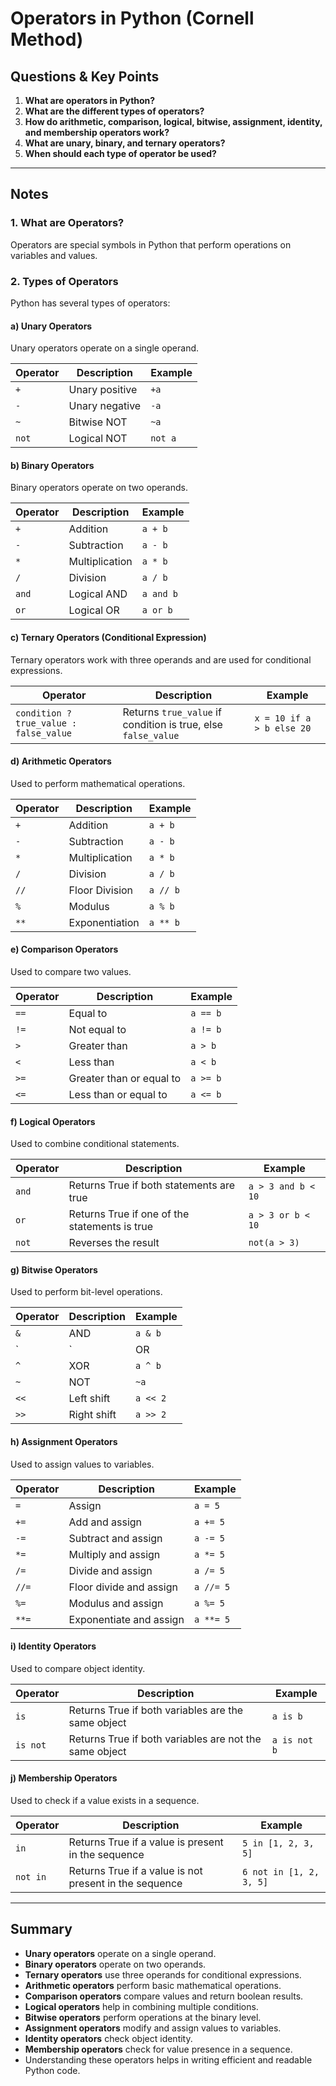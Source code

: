 # Operators in Python (Cornell Method)

## Questions & Key Points
1. **What are operators in Python?**
2. **What are the different types of operators?**
3. **How do arithmetic, comparison, logical, bitwise, assignment, identity, and membership operators work?**
4. **What are unary, binary, and ternary operators?**
5. **When should each type of operator be used?**

---

## Notes

### 1. What are Operators?
Operators are special symbols in Python that perform operations on variables and values.

### 2. Types of Operators
Python has several types of operators:

#### a) Unary Operators
Unary operators operate on a single operand.

| Operator | Description | Example |
|----------|-------------|----------|
| `+` | Unary positive | `+a` |
| `-` | Unary negative | `-a` |
| `~` | Bitwise NOT | `~a` |
| `not` | Logical NOT | `not a` |

#### b) Binary Operators
Binary operators operate on two operands.

| Operator | Description | Example |
|----------|-------------|----------|
| `+` | Addition | `a + b` |
| `-` | Subtraction | `a - b` |
| `*` | Multiplication | `a * b` |
| `/` | Division | `a / b` |
| `and` | Logical AND | `a and b` |
| `or` | Logical OR | `a or b` |

#### c) Ternary Operators (Conditional Expression)
Ternary operators work with three operands and are used for conditional expressions.

| Operator | Description | Example |
|----------|-------------|----------|
| `condition ? true_value : false_value` | Returns `true_value` if condition is true, else `false_value` | `x = 10 if a > b else 20` |

#### d) Arithmetic Operators
Used to perform mathematical operations.

| Operator | Description | Example |
|----------|-------------|----------|
| `+` | Addition | `a + b` |
| `-` | Subtraction | `a - b` |
| `*` | Multiplication | `a * b` |
| `/` | Division | `a / b` |
| `//` | Floor Division | `a // b` |
| `%` | Modulus | `a % b` |
| `**` | Exponentiation | `a ** b` |

#### e) Comparison Operators
Used to compare two values.

| Operator | Description | Example |
|----------|-------------|----------|
| `==` | Equal to | `a == b` |
| `!=` | Not equal to | `a != b` |
| `>` | Greater than | `a > b` |
| `<` | Less than | `a < b` |
| `>=` | Greater than or equal to | `a >= b` |
| `<=` | Less than or equal to | `a <= b` |

#### f) Logical Operators
Used to combine conditional statements.

| Operator | Description | Example |
|----------|-------------|----------|
| `and` | Returns True if both statements are true | `a > 3 and b < 10` |
| `or` | Returns True if one of the statements is true | `a > 3 or b < 10` |
| `not` | Reverses the result | `not(a > 3)` |

#### g) Bitwise Operators
Used to perform bit-level operations.

| Operator | Description | Example |
|----------|-------------|----------|
| `&` | AND | `a & b` |
| `|` | OR | `a | b` |
| `^` | XOR | `a ^ b` |
| `~` | NOT | `~a` |
| `<<` | Left shift | `a << 2` |
| `>>` | Right shift | `a >> 2` |

#### h) Assignment Operators
Used to assign values to variables.

| Operator | Description | Example |
|----------|-------------|----------|
| `=` | Assign | `a = 5` |
| `+=` | Add and assign | `a += 5` |
| `-=` | Subtract and assign | `a -= 5` |
| `*=` | Multiply and assign | `a *= 5` |
| `/=` | Divide and assign | `a /= 5` |
| `//=` | Floor divide and assign | `a //= 5` |
| `%=` | Modulus and assign | `a %= 5` |
| `**=` | Exponentiate and assign | `a **= 5` |

#### i) Identity Operators
Used to compare object identity.

| Operator | Description | Example |
|----------|-------------|----------|
| `is` | Returns True if both variables are the same object | `a is b` |
| `is not` | Returns True if both variables are not the same object | `a is not b` |

#### j) Membership Operators
Used to check if a value exists in a sequence.

| Operator | Description | Example |
|----------|-------------|----------|
| `in` | Returns True if a value is present in the sequence | `5 in [1, 2, 3, 5]` |
| `not in` | Returns True if a value is not present in the sequence | `6 not in [1, 2, 3, 5]` |

---

## Summary
- **Unary operators** operate on a single operand.
- **Binary operators** operate on two operands.
- **Ternary operators** use three operands for conditional expressions.
- **Arithmetic operators** perform basic mathematical operations.
- **Comparison operators** compare values and return boolean results.
- **Logical operators** help in combining multiple conditions.
- **Bitwise operators** perform operations at the binary level.
- **Assignment operators** modify and assign values to variables.
- **Identity operators** check object identity.
- **Membership operators** check for value presence in a sequence.
- Understanding these operators helps in writing efficient and readable Python code.

